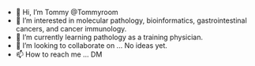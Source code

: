 - 👋 Hi, I’m Tommy @Tommyroom
- 👀 I’m interested in molecular pathology, bioinformatics, gastrointestinal cancers, and cancer immunology.
- 🌱 I’m currently learning pathology as a training physician.
- 💞️ I’m looking to collaborate on ...  No ideas yet. 
- 📫 How to reach me ... DM

<!---
Tommyroom/Tommyroom is a ✨ special ✨ repository because its `README.md` (this file) appears on your GitHub profile.
You can click the Preview link to take a look at your changes.
--->
